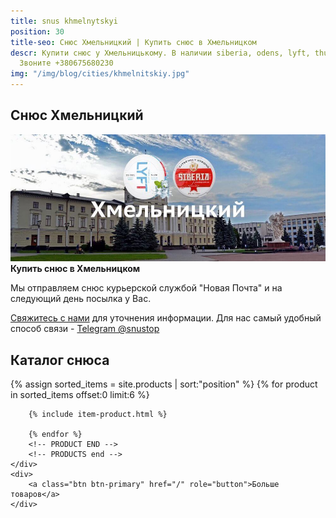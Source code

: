 ```yaml
---
title: snus khmelnytskyi
position: 30
title-seo: Снюс Хмельницкий | Купить снюс в Хмельницком
descr: Купити снюс у Хмельницькому. В наличии siberia, odens, lyft, thunder, general и другие.
  Звоните +380675680230
img: "/img/blog/cities/khmelnitskiy.jpg"
---
```


<section class="mb-4">
	<h1>Снюс Хмельницкий</h1>
	<div class="row">
		<div class="col-md-7">
			<img class="img-fluid" src="/img/blog/cities/khmelnitskiy.jpg" alt="Снюс в Хмельницком">
		</div>
		<div class="col-md-5">
			<strong>Купить снюс в Хмельницком</strong>
			<p>Мы отправляем снюс курьерской службой "Новая Почта" и на следующий день посылка у Вас.</p>
			<p><a href="#contactModal" data-toggle="modal" data-target="#contactModal">Свяжитесь с нами</a> для уточнения информации. Для нас самый удобный способ связи - <a href="//t.me/snustop" target="_blank" title="Telegram"><i class="icon-telegram"></i>Telegram @snustop</a></p>
		</div>
	</div>
</section>

<section class="mb-4">
	<h2>Каталог снюса</h2>
	<div class="row">
		<!-- PRODUCTS start -->
		<!-- PRODUCT START -->
		{% assign sorted_items = site.products | sort:"position" %}
		{% for product in sorted_items offset:0 limit:6 %}
		
		{% include item-product.html %}

		{% endfor %}
		<!-- PRODUCT END -->
		<!-- PRODUCTS end -->
	</div>
	<div>
		<a class="btn btn-primary" href="/" role="button">Больше товаров</a>
	</div>
</section>